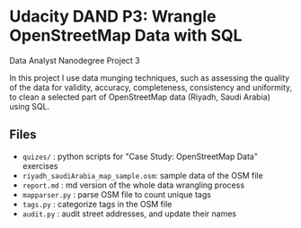 # Udacity DAND P3: Wrangle OpenStreetMap Data with SQL
Data Analyst Nanodegree Project 3


In this project I use data munging techniques, such as assessing the quality of the data for validity, accuracy, completeness, consistency and uniformity, to clean a selected part of OpenStreetMap data (Riyadh, Saudi Arabia) using SQL.


## Files
* `quizes/` : python scripts for "Case Study: OpenStreetMap Data" exercises
* `riyadh_saudiArabia_map_sample.osm`: sample data of the OSM file
* `report.md` : md version of the whole data wrangling process
* `mapparser.py` : parse OSM file to count unique tags
* `tags.py` : categorize tags in the OSM file
* `audit.py` : audit street addresses, and update their names
